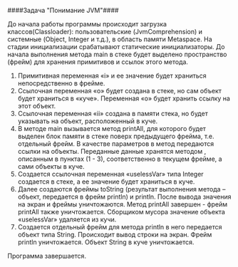 ####Задача "Понимание JVM"####

До начала работы программы происходит загрузка классов(Classloader): пользовательские (JvmComprehension) и системные (Object, Integer и т.д.), в область памяти Metaspace. На стадии инициализации срабатывают статические инициализаторы.
До начала выполнения метода main в стеке будет выделено пространство (фрейм) для хранения примитивов и ссылок этого метода.
1. Примитивная переменная «i» и ее значение будет храниться непосредственно в фрейме.
2. Ссылочная переменная «о» будет создана в стеке, но сам объект будет храниться в «куче». Переменная «о» будет хранить ссылку на этот объект.
3. Ссылочная переменная «ii» создана в памяти стека, но будет указывать на объект, расположенный в куче.
4. В методе main вызывается метод printAll, для которого будет выделен блок памяти в стеке поверх предыдущего фрейма, т.е. отдельный фрейм. В качестве параметров в метод передаются ссылки на объекты. Переданные данные хранятся методом , описанным в пунктах (1 - 3), соответственно в текущем фрейме, а сами объекты в куче.
5. Создается ссылочная переменная «uselessVar» типа Integer создается в стеке, а ее значение будет храниться в куче.
6. Далее создаются фреймы toString (результат выполнения метода – объект, передается в фрейм println) и println. После вывода значения на экран и фреймы уничтожаются. Метод printAll завершен - фрейм printAll также уничтожается. Сборщиком мусора значение объекта «uselessVar» удаляется из кучи.
7. Создается отдельный фрейм для метода println в него передается объект типа String. Происходит вывод строки на экран. Фрейм println уничтожается. Объект String в куче уничтожается.


Программа завершается.